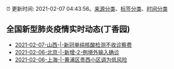 :alarm_clock: 更新时间: 2021-02-07 04:43:56。[来源分类](../README.md)、[标签分类](../TAGS.md)、[时间分类](../TIMELINE.md)

## 全国新型肺炎疫情实时动态(丁香园)




- [2021-02-07-山西-|-新冠单纯核酸检测不收诊察费](http://app.cctv.com/special/cportal/detail/arti/index.html?id=Artid3bOox5yEbIRVzWp4JhP210207&isfromapp=1) 
- [2021-02-06-北京-|-新增-2-例境外输入确诊](http://app.cctv.com/special/cportal/detail/arti/index.html?id=Arti8MwyIgnUBt603P2FLEqg210207&isfromapp=1) 
- [2021-02-06-上海-|-黄浦区贵西小区调为低风险](http://app.cctv.com/special/cportal/detail/arti/index.html?id=ArtielJvZX7WkLnNy2Hp1Ubh210207&isfromapp=1) 